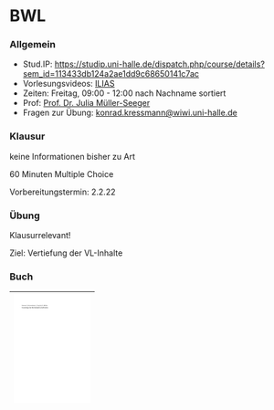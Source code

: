 # BWL

### Allgemein

- Stud.IP: https://studip.uni-halle.de/dispatch.php/course/details?sem_id=113433db124a2ae1dd9c68650141c7ac
- Vorlesungsvideos: [ILIAS](https://ilias.uni-halle.de/goto.php?target=crs_217678&client_id=unihalle)
- Zeiten: Freitag, 09:00 - 12:00 nach Nachname sortiert
- Prof: [Prof. Dr. Julia Müller-Seeger](https://studip.uni-halle.de:443/dispatch.php/profile?cid=113433db124a2ae1dd9c68650141c7ac&username=acvkd)
- Fragen zur Übung: konrad.kressmann@wiwi.uni-halle.de

### Klausur

keine Informationen bisher zu Art

60 Minuten Multiple Choice

Vorbereitungstermin: 2.2.22

### Übung

Klausurrelevant! 

Ziel: Vertiefung der VL-Inhalte

### Buch

| [![bwl](../images/21-11-19_18-14.png)](https://drive.google.com/file/d/1wPdZ596cPwlVadX3A2Jb4MZmrEyYdYRv/view) |
| ------------------------------------------------------------ |






